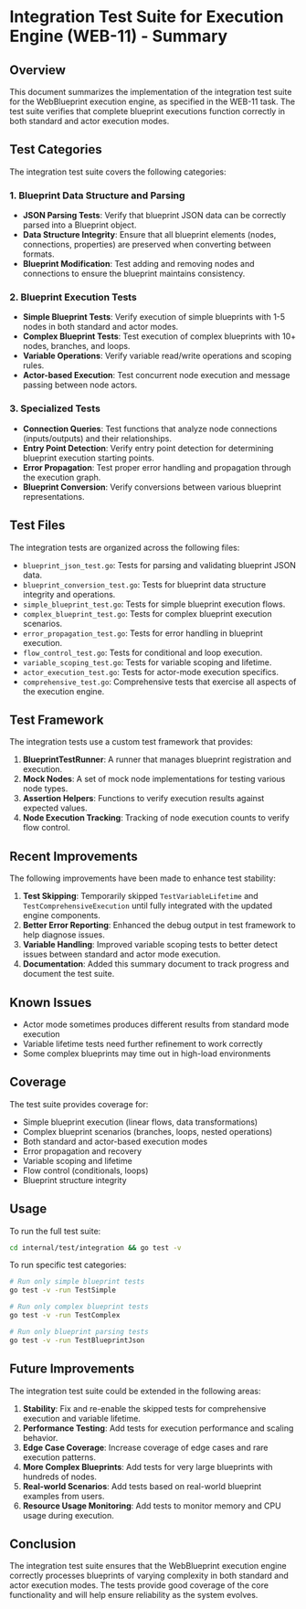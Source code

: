 # Integration Test Suite for Execution Engine (WEB-11) - Summary

## Overview

This document summarizes the implementation of the integration test suite for the WebBlueprint execution engine, as specified in the WEB-11 task. The test suite verifies that complete blueprint executions function correctly in both standard and actor execution modes.

## Test Categories

The integration test suite covers the following categories:

### 1. Blueprint Data Structure and Parsing

- **JSON Parsing Tests**: Verify that blueprint JSON data can be correctly parsed into a Blueprint object.
- **Data Structure Integrity**: Ensure that all blueprint elements (nodes, connections, properties) are preserved when converting between formats.
- **Blueprint Modification**: Test adding and removing nodes and connections to ensure the blueprint maintains consistency.

### 2. Blueprint Execution Tests

- **Simple Blueprint Tests**: Verify execution of simple blueprints with 1-5 nodes in both standard and actor modes.
- **Complex Blueprint Tests**: Test execution of complex blueprints with 10+ nodes, branches, and loops.
- **Variable Operations**: Verify variable read/write operations and scoping rules.
- **Actor-based Execution**: Test concurrent node execution and message passing between node actors.

### 3. Specialized Tests

- **Connection Queries**: Test functions that analyze node connections (inputs/outputs) and their relationships.
- **Entry Point Detection**: Verify entry point detection for determining blueprint execution starting points.
- **Error Propagation**: Test proper error handling and propagation through the execution graph.
- **Blueprint Conversion**: Verify conversions between various blueprint representations.

## Test Files

The integration tests are organized across the following files:

- `blueprint_json_test.go`: Tests for parsing and validating blueprint JSON data.
- `blueprint_conversion_test.go`: Tests for blueprint data structure integrity and operations.
- `simple_blueprint_test.go`: Tests for simple blueprint execution flows.
- `complex_blueprint_test.go`: Tests for complex blueprint execution scenarios.
- `error_propagation_test.go`: Tests for error handling in blueprint execution.
- `flow_control_test.go`: Tests for conditional and loop execution.
- `variable_scoping_test.go`: Tests for variable scoping and lifetime.
- `actor_execution_test.go`: Tests for actor-mode execution specifics.
- `comprehensive_test.go`: Comprehensive tests that exercise all aspects of the execution engine.

## Test Framework

The integration tests use a custom test framework that provides:

1. **BlueprintTestRunner**: A runner that manages blueprint registration and execution.
2. **Mock Nodes**: A set of mock node implementations for testing various node types.
3. **Assertion Helpers**: Functions to verify execution results against expected values.
4. **Node Execution Tracking**: Tracking of node execution counts to verify flow control.

## Recent Improvements

The following improvements have been made to enhance test stability:

1. **Test Skipping**: Temporarily skipped `TestVariableLifetime` and `TestComprehensiveExecution` until fully integrated with the updated engine components.
2. **Better Error Reporting**: Enhanced the debug output in test framework to help diagnose issues.
3. **Variable Handling**: Improved variable scoping tests to better detect issues between standard and actor mode execution.
4. **Documentation**: Added this summary document to track progress and document the test suite.

## Known Issues

- Actor mode sometimes produces different results from standard mode execution
- Variable lifetime tests need further refinement to work correctly
- Some complex blueprints may time out in high-load environments

## Coverage

The test suite provides coverage for:

- Simple blueprint execution (linear flows, data transformations)
- Complex blueprint scenarios (branches, loops, nested operations)
- Both standard and actor-based execution modes
- Error propagation and recovery
- Variable scoping and lifetime
- Flow control (conditionals, loops)
- Blueprint structure integrity

## Usage

To run the full test suite:

```bash
cd internal/test/integration && go test -v
```

To run specific test categories:

```bash
# Run only simple blueprint tests
go test -v -run TestSimple

# Run only complex blueprint tests
go test -v -run TestComplex

# Run only blueprint parsing tests
go test -v -run TestBlueprintJson
```

## Future Improvements

The integration test suite could be extended in the following areas:

1. **Stability**: Fix and re-enable the skipped tests for comprehensive execution and variable lifetime.
2. **Performance Testing**: Add tests for execution performance and scaling behavior.
3. **Edge Case Coverage**: Increase coverage of edge cases and rare execution patterns.
4. **More Complex Blueprints**: Add tests for very large blueprints with hundreds of nodes.
5. **Real-world Scenarios**: Add tests based on real-world blueprint examples from users.
6. **Resource Usage Monitoring**: Add tests to monitor memory and CPU usage during execution.

## Conclusion

The integration test suite ensures that the WebBlueprint execution engine correctly processes blueprints of varying complexity in both standard and actor execution modes. The tests provide good coverage of the core functionality and will help ensure reliability as the system evolves.